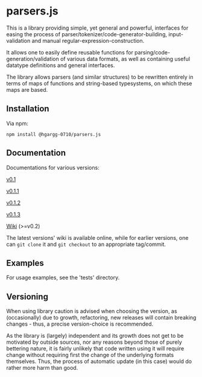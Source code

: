 # parsers.js

This is a library providing simple, yet general and powerful, interfaces for easing the process of
parser/tokenizer/code-generator-building, input-validation and manual regular-expression-construction.

It allows one to easily define reusable functions for parsing/code-generation/validation of various data formats,
as well as containing useful datatype definitions and general interfaces.

The library allows parsers (and similar structures) to be rewritten entirely in terms of maps of functions and
string-based typesystems, on which these maps are based.

## Installation

Via npm:

```
npm install @hgargg-0710/parsers.js
```

## Documentation

Documentations for various versions:

[v0.1](https://github.com/HGARgG-0710/parsers.js/tree/698d42c1319acdfb1275f00f7575cb616252ad9d?tab=readme-ov-file#parsersjs)

[v0.1.1](https://github.com/HGARgG-0710/parsers.js/tree/ed42fb9c47543e750571a4d37153d7f0c28edf30?tab=readme-ov-file#parsersjs)

[v0.1.2](https://github.com/HGARgG-0710/parsers.js/tree/5ce1375304b2a090998e3083161cbaf15596bd78?tab=readme-ov-file#parsersjs)

[v0.1.3](https://github.com/HGARgG-0710/parsers.js/tree/df97a48f25d6b310951ebf0a0d3a973cbdb3727f?tab=readme-ov-file#parsersjs)

[Wiki](https://github.com/HGARgG-0710/parsers.js/wiki) (>=v0.2)

The latest versions' wiki is available online, while for earlier versions, one can
`git clone` it and `git checkout` to an appropriate tag/commit.

## Examples

For usage examples, see the 'tests' directory.

## Versioning

When using library caution is advised when choosing the version,
as (occasionally) due to growth, refactoring, new releases will
contain breaking changes - thus, a precise version-choice is recommended.

As the library is (largely) independent and
its growth does not get to be motivated by outside sources,
nor any reasons beyond those of purely bettering nature,
it is fairly unlikely that code written using it will
require change without requiring first the change of the underlying
formats themselves. Thus, the process of automatic update
(in this case) would do rather more harm than good.
